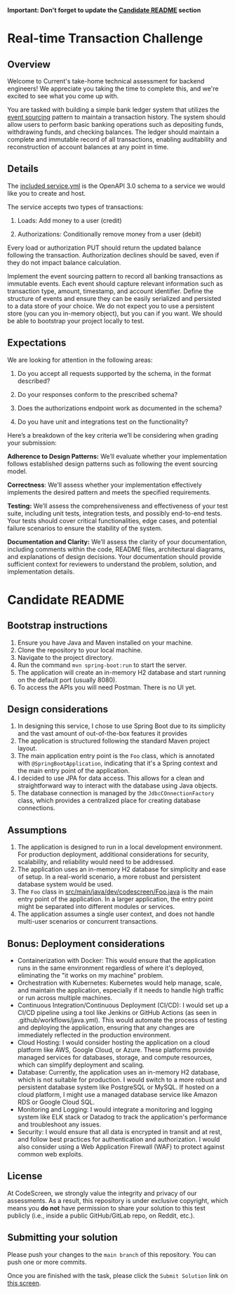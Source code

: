 **Important: Don't forget to update the [Candidate README](#candidate-readme) section**

Real-time Transaction Challenge
===============================
## Overview
Welcome to Current's take-home technical assessment for backend engineers! We appreciate you taking the time to complete this, and we're excited to see what you come up with.

You are tasked with building a simple bank ledger system that utilizes the [event sourcing](https://martinfowler.com/eaaDev/EventSourcing.html) pattern to maintain a transaction history. The system should allow users to perform basic banking operations such as depositing funds, withdrawing funds, and checking balances. The ledger should maintain a complete and immutable record of all transactions, enabling auditability and reconstruction of account balances at any point in time.

## Details
The [included service.yml](service.yml) is the OpenAPI 3.0 schema to a service we would like you to create and host.

The service accepts two types of transactions:
1) Loads: Add money to a user (credit)

2) Authorizations: Conditionally remove money from a user (debit)

Every load or authorization PUT should return the updated balance following the transaction. Authorization declines should be saved, even if they do not impact balance calculation.


Implement the event sourcing pattern to record all banking transactions as immutable events. Each event should capture relevant information such as transaction type, amount, timestamp, and account identifier.
Define the structure of events and ensure they can be easily serialized and persisted to a data store of your choice. We do not expect you to use a persistent store (you can you in-memory object), but you can if you want. We should be able to bootstrap your project locally to test.

## Expectations
We are looking for attention in the following areas:
1) Do you accept all requests supported by the schema, in the format described?

2) Do your responses conform to the prescribed schema?

3) Does the authorizations endpoint work as documented in the schema?

4) Do you have unit and integrations test on the functionality?

Here’s a breakdown of the key criteria we’ll be considering when grading your submission:

**Adherence to Design Patterns:** We’ll evaluate whether your implementation follows established design patterns such as following the event sourcing model.

**Correctness**: We’ll assess whether your implementation effectively implements the desired pattern and meets the specified requirements.

**Testing:** We’ll assess the comprehensiveness and effectiveness of your test suite, including unit tests, integration tests, and possibly end-to-end tests. Your tests should cover critical functionalities, edge cases, and potential failure scenarios to ensure the stability of the system.

**Documentation and Clarity:** We’ll assess the clarity of your documentation, including comments within the code, README files, architectural diagrams, and explanations of design decisions. Your documentation should provide sufficient context for reviewers to understand the problem, solution, and implementation details.

# Candidate README
## Bootstrap instructions

1. Ensure you have Java and Maven installed on your machine.
2. Clone the repository to your local machine.
3. Navigate to the project directory.
4. Run the command `mvn spring-boot:run` to start the server.
5. The application will create an in-memory H2 database and start running on the default port (usually 8080).
6. To access the APIs you will need Postman. There is no UI yet.

## Design considerations

1. In designing this service, I chose to use Spring Boot due to its simplicity and the vast amount of out-of-the-box features it provides
2. The application is structured following the standard Maven project layout. 
3. The main application entry point is the `Foo` class, which is annotated with `@SpringBootApplication`, indicating that it's a Spring context and the main entry point of the application.
4. I decided to use JPA for data access. This allows for a clean and straightforward way to interact with the database using Java objects.
5. The database connection is managed by the `JdbcCOnnectionFactory` class, which provides a centralized place for creating database connections.


## Assumptions

1. The application is designed to run in a local development environment. For production deployment, additional considerations for security, scalability, and reliability would need to be addressed.
2. The application uses an in-memory H2 database for simplicity and ease of setup. In a real-world scenario, a more robust and persistent database system would be used.
3. The `Foo` class in [src/main/java/dev/codescreen/Foo.java](src/main/java/dev/codescreen/Foo.java) is the main entry point of the application. In a larger application, the entry point might be separated into different modules or services.
4. The application assumes a single user context, and does not handle multi-user scenarios or concurrent transactions.


## Bonus: Deployment considerations
- Containerization with Docker: This would ensure that the application runs in the same environment regardless of where it's deployed, eliminating the "it works on my machine" problem.
- Orchestration with Kubernetes: Kubernetes would help manage, scale, and maintain the application, especially if it needs to handle high traffic or run across multiple machines.
- Continuous Integration/Continuous Deployment (CI/CD): I would set up a CI/CD pipeline using a tool like Jenkins or GitHub Actions (as seen in .github/workflows/java.yml). This would automate the process of testing and deploying the application, ensuring that any changes are immediately reflected in the production environment.
- Cloud Hosting: I would consider hosting the application on a cloud platform like AWS, Google Cloud, or Azure. These platforms provide managed services for databases, storage, and compute resources, which can simplify deployment and scaling.
- Database: Currently, the application uses an in-memory H2 database, which is not suitable for production. I would switch to a more robust and persistent database system like PostgreSQL or MySQL. If hosted on a cloud platform, I might use a managed database service like Amazon RDS or Google Cloud SQL.
- Monitoring and Logging: I would integrate a monitoring and logging system like ELK stack or Datadog to track the application's performance and troubleshoot any issues.
- Security: I would ensure that all data is encrypted in transit and at rest, and follow best practices for authentication and authorization. I would also consider using a Web Application Firewall (WAF) to protect against common web exploits.

## License

At CodeScreen, we strongly value the integrity and privacy of our assessments. As a result, this repository is under exclusive copyright, which means you **do not** have permission to share your solution to this test publicly (i.e., inside a public GitHub/GitLab repo, on Reddit, etc.). <br>

## Submitting your solution

Please push your changes to the `main branch` of this repository. You can push one or more commits. <br>

Once you are finished with the task, please click the `Submit Solution` link on <a href="https://app.codescreen.com/candidate/9fdc808d-2649-4e89-9e9f-45305a089169" target="_blank">this screen</a>.